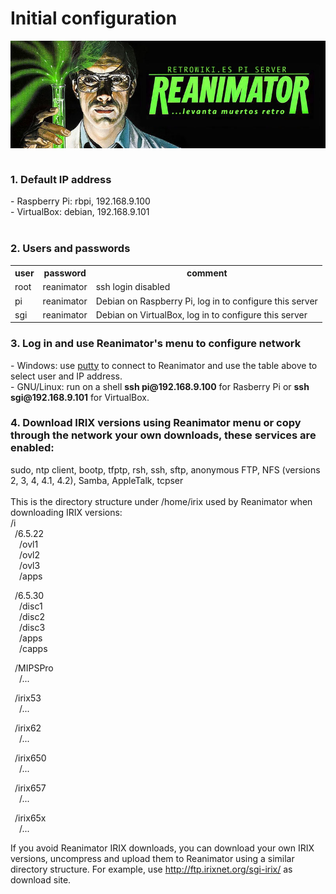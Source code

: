 # Initial configuration
<img alt="REANIMATOR.jpg" src="REANIMATOR.jpg" align="middle"><br>
<br>
<h3>1. Default IP address</h3>
- Raspberry Pi: rbpi, 192.168.9.100<br>
- VirtualBox: debian, 192.168.9.101<br>
<br>
<h3>2. Users and passwords</h3>
<table>
  <tr>
    <th>user</th>
    <th>password</th>
    <th>comment</th>
  </tr>
  <tr>
    <td>root</td>
    <td>reanimator</td>
    <td>ssh login disabled</td>
  </tr>
  <tr>
    <td>pi</td>
    <td>reanimator</td>
    <td>Debian on Raspberry Pi, log in to configure this server</td>
  </tr>
  <tr>
    <td>sgi</td>
    <td>reanimator</td>
    <td>Debian on VirtualBox, log in to configure this server</td>
  </tr>
</table>

<h3>3. Log in and use Reanimator's menu to configure network</h3>
- Windows: use <a href="https://www.putty.org/" target="_blank">putty</a> to connect to Reanimator and use the table above to select user and IP address.<br>
- GNU/Linux: run on a shell <b>ssh pi@192.168.9.100</b> for Rasberry Pi or <b>ssh sgi@192.168.9.101</b> for VirtualBox.<br>

<h3>4. Download IRIX versions using Reanimator menu or copy through the network your own downloads, these services are enabled:</h3>
sudo, ntp client, bootp, tfptp, rsh, ssh, sftp, anonymous FTP, NFS (versions 2, 3, 4, 4.1, 4.2), Samba, AppleTalk, tcpser<br>
<br>
This is the directory structure under /home/irix used by Reanimator when downloading IRIX versions:<br>
/i<br>
&ensp;/6.5.22<br>
&ensp;&ensp;/ovl1<br>
&ensp;&ensp;/ovl2<br>
&ensp;&ensp;/ovl3<br>
&ensp;&ensp;/apps<br>

&ensp;/6.5.30<br>
&ensp;&ensp;/disc1<br>
&ensp;&ensp;/disc2<br>
&ensp;&ensp;/disc3<br>
&ensp;&ensp;/apps<br>
&ensp;&ensp;/capps<br>

&ensp;/MIPSPro<br>
&ensp;&ensp;/...<br>

&ensp;/irix53<br>
&ensp;&ensp;/...<br>

&ensp;/irix62<br>
&ensp;&ensp;/...<br>

&ensp;/irix650<br>
&ensp;&ensp;/...<br>

&ensp;/irix657<br>
&ensp;&ensp;/...<br>

&ensp;/irix65x<br>
&ensp;&ensp;/...<br>

If you avoid Reanimator IRIX downloads, you can download your own IRIX versions, uncompress and upload them to Reanimator using a similar directory structure. For example, use <a href=http://ftp.irixnet.org/sgi-irix/ target="_blank">http://ftp.irixnet.org/sgi-irix/</a> as download site.<br>
